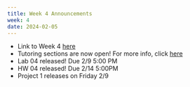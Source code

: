 ```yaml
---
title: Week 4 Announcements
week: 4
date: 2024-02-05
---
```


* Link to Week 4 [here](https://www.data8.org/sp24/index.html#week-4)
* Tutoring sections are now open! For more info, click [here](https://edstem.org/us/courses/52859/discussion/4195799)
* Lab 04 released! Due 2/9 5:00 PM
* HW 04 released! Due 2/14 5:00PM
* Project 1 releases on Friday 2/9
